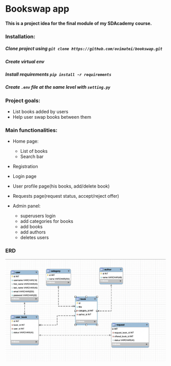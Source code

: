 # Bookswap app

#### This is a project idea for the final module of my SDAcademy course.


### Installation:

##### Clone project using `git clone https://github.com/ovimatei/bookswap.git`
##### Create virtual env
##### Install requirements `pip install -r requirements`
##### Create ```.env``` file at the same level with ```setting.py```


### Project goals:
- List books added by users
- Help user swap books between them

### Main functionalities:

- Home page:
    - List of books 
    - Search bar 
    
- Registration
- Login page
- User profile page(his books, add/delete book)
- Requests page(request status, accept/reject offer)
    
- Admin panel:
    - superusers login
    - add categories for books
    - add books
    - add authors
    - deletes users

### ERD
![alt text](https://github.com/ovimatei/bookswap/blob/master/bookswap_ERD.png?raw=True)


